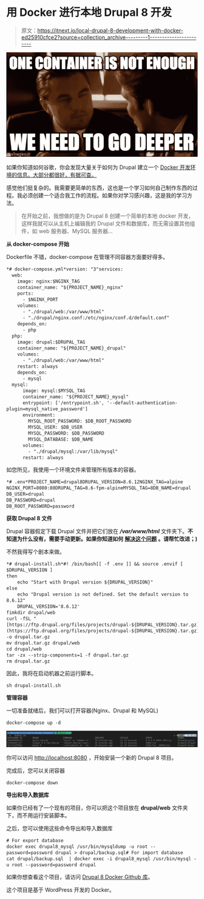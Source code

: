 # 用 Docker 进行本地 Drupal 8 开发

> 原文：<https://itnext.io/local-drupal-8-development-with-docker-ed25910cfce2?source=collection_archive---------1----------------------->

![](img/58b8923490e77e1af873665f115bf800.png)

如果你知道如何谷歌，你会发现大量关于如何为 Drupal 建立一个 [Docker 开发环境的信息。大部分都很好，有据可查。](https://www.drupal.org/docs/develop/local-server-setup/docker-development-environments)

感觉他们挺复杂的。我需要更简单的东西，这也是一个学习如何自己制作东西的过程。我必须创建一个适合我工作的流程。如果你对学习感兴趣，这是我的学习方法。

> 在开始之前，我想做的是为 Drupal 8 创建一个简单的本地 docker 开发，这样我就可以从主机上编辑我的 Drupal 文件和数据库，而无需设置其他组件，如 web 服务器、MySQL 服务器…

**从 docker-compose 开始**

Dockerfile 不错，docker-compose 在管理不同容器方面要好得多。

```
*# docker-compose.yml*version: "3"services:
  web:
    image: nginx:$NGINX_TAG
    container_name: "${PROJECT_NAME}_nginx"
    ports:
      - $NGINX_PORT
    volumes:
      - "./drupal/web:/var/www/html"
      - "./drupal/nginx.conf:/etc/nginx/conf.d/default.conf"    
    depends_on:
      - php    
  php:
    image: drupal:$DRUPAL_TAG
    container_name: "${PROJECT_NAME}_drupal"
    volumes:
      - "./drupal/web:/var/www/html"
    restart: always
    depends_on:
      - mysql    
  mysql:
      image: mysql:$MYSQL_TAG
      container_name: "${PROJECT_NAME}_mysql"
      entrypoint: ['/entrypoint.sh', '--default-authentication-plugin=mysql_native_password']
      environment:
        MYSQL_ROOT_PASSWORD: $DB_ROOT_PASSWORD
        MYSQL_USER: $DB_USER
        MYSQL_PASSWORD: $DB_PASSWORD
        MYSQL_DATABASE: $DB_NAME
      volumes:
        - "./drupal/mysql:/var/lib/mysql"
      restart: always
```

如您所见，我使用一个环境文件来管理所有版本的容器。

```
*# .env*PROJECT_NAME=drupal8DRUPAL_VERSION=8.6.12NGINX_TAG=alpine
NGINX_PORT=8080:80DRUPAL_TAG=8.6-fpm-alpineMYSQL_TAG=8DB_NAME=drupal
DB_USER=drupal
DB_PASSWORD=drupal
DB_ROOT_PASSWORD=password
```

**获取 Drupal 8 文件**

Drupal 容器假定下载 Drupal 文件并把它们放在 ***/var/www/html*** 文件夹下。**不知道为什么没有，需要手动更新。如果你知道如何** [**解决这个问题**](https://stackoverflow.com/questions/55268228/drupal-8-folder-is-empty-after-running-docker-compose?noredirect=1#comment97271216_55268228) **。请帮忙改进；)**

不然我得写个剧本来做。

```
*# drupal-install.sh*#! /bin/bash[[ -f .env ]] && source .envif [ $DRUPAL_VERSION ]
then 
    echo "Start with Drupal version ${DRUPAL_VERSION}"
else
    echo "Drupal version is not defined. Set the default version to 8.6.12"
    DRUPAL_VERSION='8.6.12'
fimkdir drupal/web
curl -fSL "[https://ftp.drupal.org/files/projects/drupal-${DRUPAL_VERSION}.tar.gz](https://ftp.drupal.org/files/projects/drupal-${DRUPAL_VERSION}.tar.gz)" -o drupal.tar.gz
mv drupal.tar.gz drupal/web
cd drupal/web
tar -zx --strip-components=1 -f drupal.tar.gz
rm drupal.tar.gz
```

因此，我将在启动机器之前运行脚本。

```
sh drupal-install.sh
```

**管理容器**

一切准备就绪后，我们可以打开容器(Nginx、Drupal 和 MySQL)

```
docker-compose up -d
```

![](img/3bcdd9e1c36b02b87d037333d25db01f.png)

你可以访问 [http://localhost:8080](http://localhost:8080) ，开始安装一个新的 Drupal 8 项目。

完成后，您可以关闭容器

```
docker-compose down
```

**导出和导入数据库**

如果你已经有了一个现有的项目，你可以把这个项目放在 **drupal/web** 文件夹下，而不用运行安装脚本。

之后，您可以使用这些命令导出和导入数据库

```
# For export database
docker exec drupal8_mysql /usr/bin/mysqldump -u root --password=password drupal > drupal/backup.sql# For import database
cat drupal/backup.sql  | docker exec -i drupal8_mysql /usr/bin/mysql -u root --password=password drupal
```

如果你想查看这个项目，请访问 [Drupal 8 Docker Github 库](https://github.com/dalenguyen/drupal8-docker)。

这个项目是基于 WordPress 开发的 Docker。